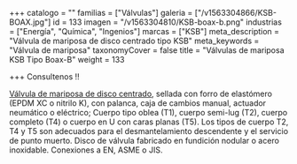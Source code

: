 +++
catalogo = ""
familias = ["Válvulas"]
galeria = ["/v1563304866/KSB-BOAX.jpg"]
id = 133
imagen = "/v1563304810/KSB-boax-b.png"
industrias = ["Energía", "Química", "Ingenios"]
marcas = ["KSB"]
meta_description = "Válvula de mariposa de disco centrado tipo KSB"
meta_keywords = "Válvula de mariposa"
taxonomyCover = false
title = "Válvulas de mariposa KSB Tipo Boax-B"
weight = 133

+++
Consultenos !!

[Válvula de mariposa de disco centrado](https://products.ksb.com/global/products/valves/boax-b-12858 "ir a pagina WEB"), sellada con forro de elastómero (EPDM XC o nitrilo K), con palanca, caja de cambios manual, actuador neumático o eléctrico; Cuerpo tipo oblea (T1), cuerpo semi-lug (T2), cuerpo completo (T4) o cuerpo en U con caras planas (T5). Los tipos de cuerpo T2, T4 y T5 son adecuados para el desmantelamiento descendente y el servicio de punto muerto. Disco de válvula fabricado en fundición nodular o acero inoxidable. Conexiones a EN, ASME o JIS.